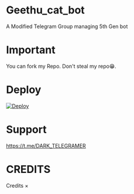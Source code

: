 # Geethu_cat_bot
A Modified Telegram Group managing 5th Gen bot

# Important
 You can fork my Repo. Don't steal my repo😁.

# Deploy

[![Deploy](https://www.herokucdn.com/deploy/button.svg)](https://heroku.com/deploy?template=https://github.com/SmokerCat/Geethu_cat_bot)


# Support
https://t.me/DARK_TELEGRAMER 

# CREDITS
Credits ×



